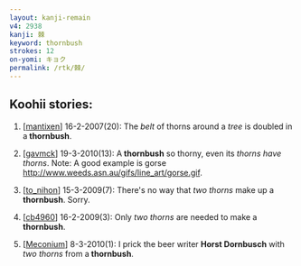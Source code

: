 ```yaml
---
layout: kanji-remain
v4: 2938
kanji: 棘
keyword: thornbush
strokes: 12
on-yomi: キョク
permalink: /rtk/棘/
---
```


## Koohii stories: 

1) [<a href="http://kanji.koohii.com/profile/mantixen">mantixen</a>] 16-2-2007(20): The <em>belt</em> of thorns around a <em>tree</em> is doubled in a<strong> thornbush</strong>.

2) [<a href="http://kanji.koohii.com/profile/gavmck">gavmck</a>] 19-3-2010(13): A<strong> thornbush</strong> so thorny, even its <em>thorns have thorns</em>. Note: A good example is gorse <a href="http://www.weeds.asn.au/gifs/line_art/gorse.gif">http://www.weeds.asn.au/gifs/line_art/gorse.gif</a>.

3) [<a href="http://kanji.koohii.com/profile/to_nihon">to_nihon</a>] 15-3-2009(7): There&#039;s no way that <em>two thorns</em> make up a<strong> thornbush</strong>. Sorry.

4) [<a href="http://kanji.koohii.com/profile/cb4960">cb4960</a>] 16-2-2009(3): Only <em>two thorns</em> are needed to make a <strong>thornbush</strong>.

5) [<a href="http://kanji.koohii.com/profile/Meconium">Meconium</a>] 8-3-2010(1): I prick the beer writer <strong>Horst Dornbusch</strong> with <em>two thorns</em> from a<strong> thornbush</strong>.

